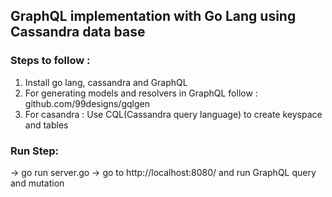## GraphQL implementation with Go Lang using Cassandra data base

### Steps to follow :
1. Install go lang, cassandra and GraphQL
2. For generating models and resolvers in GraphQL follow : github.com/99designs/gqlgen
3. For casandra : Use CQL(Cassandra query language) to create keyspace and tables

### Run Step:
-> go run server.go
-> go to http://localhost:8080/ and run GraphQL query and mutation
